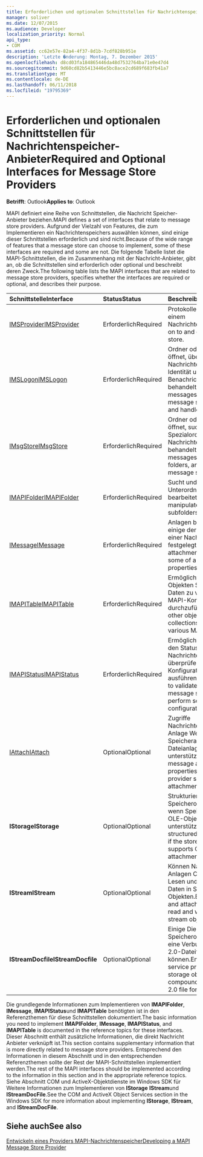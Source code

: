 ```yaml
---
title: Erforderlichen und optionalen Schnittstellen für Nachrichtenspeicher-Anbieter
manager: soliver
ms.date: 12/07/2015
ms.audience: Developer
localization_priority: Normal
api_type:
- COM
ms.assetid: cc62e57e-82a4-4f37-8d1b-7cdf828b951e
description: 'Letzte �nderung: Montag, 7. Dezember 2015'
ms.openlocfilehash: d8cd03fa184865446da48d7532764ba71e0e47d4
ms.sourcegitcommit: 9d60cd82b5413446e5bc8ace2cd689f683fb41a7
ms.translationtype: MT
ms.contentlocale: de-DE
ms.lasthandoff: 06/11/2018
ms.locfileid: "19795369"
---
```

# <a name="required-and-optional-interfaces-for-message-store-providers"></a><span data-ttu-id="7dde9-103">Erforderlichen und optionalen Schnittstellen für Nachrichtenspeicher-Anbieter</span><span class="sxs-lookup"><span data-stu-id="7dde9-103">Required and Optional Interfaces for Message Store Providers</span></span>

 
  
<span data-ttu-id="7dde9-104">**Betrifft**: Outlook</span><span class="sxs-lookup"><span data-stu-id="7dde9-104">**Applies to**: Outlook</span></span> 
  
<span data-ttu-id="7dde9-105">MAPI definiert eine Reihe von Schnittstellen, die Nachricht Speicher-Anbieter beziehen.</span><span class="sxs-lookup"><span data-stu-id="7dde9-105">MAPI defines a set of interfaces that relate to message store providers.</span></span> <span data-ttu-id="7dde9-106">Aufgrund der Vielzahl von Features, die zum Implementieren ein Nachrichtenspeichers auswählen können, sind einige dieser Schnittstellen erforderlich und sind nicht.</span><span class="sxs-lookup"><span data-stu-id="7dde9-106">Because of the wide range of features that a message store can choose to implement, some of these interfaces are required and some are not.</span></span> <span data-ttu-id="7dde9-107">Die folgende Tabelle listet die MAPI-Schnittstellen, die im Zusammenhang mit der Nachricht-Anbieter, gibt an, ob die Schnittstellen sind erforderlich oder optional und beschreibt deren Zweck.</span><span class="sxs-lookup"><span data-stu-id="7dde9-107">The following table lists the MAPI interfaces that are related to message store providers, specifies whether the interfaces are required or optional, and describes their purpose.</span></span>
  
|<span data-ttu-id="7dde9-108">**Schnittstelle**</span><span class="sxs-lookup"><span data-stu-id="7dde9-108">**Interface**</span></span>|<span data-ttu-id="7dde9-109">**Status**</span><span class="sxs-lookup"><span data-stu-id="7dde9-109">**Status**</span></span>|<span data-ttu-id="7dde9-110">**Beschreibung**</span><span class="sxs-lookup"><span data-stu-id="7dde9-110">**Description**</span></span>|
|:-----|:-----|:-----|
|[<span data-ttu-id="7dde9-111">IMSProvider</span><span class="sxs-lookup"><span data-stu-id="7dde9-111">IMSProvider</span></span>](imsprovideriunknown.md) <br/> |<span data-ttu-id="7dde9-112">Erforderlich</span><span class="sxs-lookup"><span data-stu-id="7dde9-112">Required</span></span>  <br/> |<span data-ttu-id="7dde9-113">Protokolle an und von einem Nachrichtenspeicher.</span><span class="sxs-lookup"><span data-stu-id="7dde9-113">Logs on to and off of a message store.</span></span>  <br/> |
|[<span data-ttu-id="7dde9-114">IMSLogon</span><span class="sxs-lookup"><span data-stu-id="7dde9-114">IMSLogon</span></span>](imslogoniunknown.md) <br/> |<span data-ttu-id="7dde9-115">Erforderlich</span><span class="sxs-lookup"><span data-stu-id="7dde9-115">Required</span></span>  <br/> |<span data-ttu-id="7dde9-116">Ordner oder Nachrichten öffnet, überprüft die Nachrichtenspeicher Identität und Benachrichtigungen behandelt.</span><span class="sxs-lookup"><span data-stu-id="7dde9-116">Opens folders or messages, verifies the message store's identity, and handles notifications.</span></span>  <br/> |
|[<span data-ttu-id="7dde9-117">IMsgStore</span><span class="sxs-lookup"><span data-stu-id="7dde9-117">IMsgStore</span></span>](imsgstoreimapiprop.md) <br/> |<span data-ttu-id="7dde9-118">Erforderlich</span><span class="sxs-lookup"><span data-stu-id="7dde9-118">Required</span></span>  <br/> |<span data-ttu-id="7dde9-119">Ordner oder Nachrichten öffnet, sucht nach Spezialordner und Nachrichtenübermittlungen behandelt.</span><span class="sxs-lookup"><span data-stu-id="7dde9-119">Opens folders or messages, finds special folders, and handles message submissions.</span></span>  <br/> |
|[<span data-ttu-id="7dde9-120">IMAPIFolder</span><span class="sxs-lookup"><span data-stu-id="7dde9-120">IMAPIFolder</span></span>](imapifolderimapicontainer.md) <br/> |<span data-ttu-id="7dde9-121">Erforderlich</span><span class="sxs-lookup"><span data-stu-id="7dde9-121">Required</span></span>  <br/> |<span data-ttu-id="7dde9-122">Sucht und Nachrichten und Unterordner bearbeitet.</span><span class="sxs-lookup"><span data-stu-id="7dde9-122">Finds and manipulates messages and subfolders.</span></span>  <br/> |
|[<span data-ttu-id="7dde9-123">IMessage</span><span class="sxs-lookup"><span data-stu-id="7dde9-123">IMessage</span></span>](imessageimapiprop.md) <br/> |<span data-ttu-id="7dde9-124">Erforderlich</span><span class="sxs-lookup"><span data-stu-id="7dde9-124">Required</span></span>  <br/> |<span data-ttu-id="7dde9-125">Anlagen bearbeitet und einige der Eigenschaften einer Nachricht festgelegt.</span><span class="sxs-lookup"><span data-stu-id="7dde9-125">Manipulates attachments and sets some of a message's properties.</span></span>  <br/> |
|[<span data-ttu-id="7dde9-126">IMAPITable</span><span class="sxs-lookup"><span data-stu-id="7dde9-126">IMAPITable</span></span>](imapitableiunknown.md) <br/> |<span data-ttu-id="7dde9-127">Erforderlich</span><span class="sxs-lookup"><span data-stu-id="7dde9-127">Required</span></span>  <br/> |<span data-ttu-id="7dde9-128">Ermöglicht es anderen Objekten Sammlungen von Daten zu verschiedenen MAPI-Komponenten durchzuführen.</span><span class="sxs-lookup"><span data-stu-id="7dde9-128">Enables other objects to present collections of data to various MAPI components.</span></span>  <br/> |
|[<span data-ttu-id="7dde9-129">IMAPIStatus</span><span class="sxs-lookup"><span data-stu-id="7dde9-129">IMAPIStatus</span></span>](imapistatusimapiprop.md) <br/> |<span data-ttu-id="7dde9-130">Erforderlich</span><span class="sxs-lookup"><span data-stu-id="7dde9-130">Required</span></span>  <br/> |<span data-ttu-id="7dde9-131">Ermöglicht es Clients, um den Status eines Nachrichtenspeichers überprüfen und einige Konfigurationsaufgaben ausführen.</span><span class="sxs-lookup"><span data-stu-id="7dde9-131">Enables clients to validate the state of a message store and to perform some configuration tasks.</span></span>  <br/> |
|[<span data-ttu-id="7dde9-132">IAttach</span><span class="sxs-lookup"><span data-stu-id="7dde9-132">IAttach</span></span>](iattachimapiprop.md) <br/> |<span data-ttu-id="7dde9-133">Optional</span><span class="sxs-lookup"><span data-stu-id="7dde9-133">Optional</span></span>  <br/> |<span data-ttu-id="7dde9-134">Zugriffe Nachrichteneigenschaften Anlage Wenn Speicheranbieter Dateianlagen unterstützt.</span><span class="sxs-lookup"><span data-stu-id="7dde9-134">Accesses message attachment properties if the store provider supports file attachments.</span></span>  <br/> |
|<span data-ttu-id="7dde9-135">**IStorage**</span><span class="sxs-lookup"><span data-stu-id="7dde9-135">**IStorage**</span></span> <br/> |<span data-ttu-id="7dde9-136">Optional</span><span class="sxs-lookup"><span data-stu-id="7dde9-136">Optional</span></span>  <br/> |<span data-ttu-id="7dde9-137">Strukturierte Speicherobjekte verwaltet, wenn Speicheranbieter OLE-Objekt von Anlagen unterstützt.</span><span class="sxs-lookup"><span data-stu-id="7dde9-137">Manages structured storage objects if the store provider supports OLE object attachments.</span></span>  <br/> |
|<span data-ttu-id="7dde9-138">**IStream**</span><span class="sxs-lookup"><span data-stu-id="7dde9-138">**IStream**</span></span> <br/> |<span data-ttu-id="7dde9-139">Optional</span><span class="sxs-lookup"><span data-stu-id="7dde9-139">Optional</span></span>  <br/> |<span data-ttu-id="7dde9-140">Können Nachrichten und Anlagen Objekte zum Lesen und Schreiben von Daten in Stream-Objekten.</span><span class="sxs-lookup"><span data-stu-id="7dde9-140">Enables message and attachment objects to read and write data to stream objects.</span></span>  <br/> |
|<span data-ttu-id="7dde9-141">**IStreamDocfile**</span><span class="sxs-lookup"><span data-stu-id="7dde9-141">**IStreamDocfile**</span></span> <br/> |<span data-ttu-id="7dde9-142">Optional</span><span class="sxs-lookup"><span data-stu-id="7dde9-142">Optional</span></span>  <br/> |<span data-ttu-id="7dde9-143">Einige Dienstanbieter ein Speicherobjekt, wie etwa eine Verbunddatei im OLE 2.0-Dateiformat öffnen können.</span><span class="sxs-lookup"><span data-stu-id="7dde9-143">Enables some service providers to open a storage object, such as a compound file in the OLE 2.0 file format.</span></span>  <br/> |
   
<span data-ttu-id="7dde9-144">Die grundlegende Informationen zum Implementieren von **IMAPIFolder**, **IMessage**, **IMAPIStatus**und **IMAPITable** benötigten ist in den Referenzthemen für diese Schnittstellen dokumentiert.</span><span class="sxs-lookup"><span data-stu-id="7dde9-144">The basic information you need to implement **IMAPIFolder**, **IMessage**, **IMAPIStatus**, and **IMAPITable** is documented in the reference topics for these interfaces.</span></span> <span data-ttu-id="7dde9-145">Dieser Abschnitt enthält zusätzliche Informationen, die direkt Nachricht Anbieter verknüpft ist.</span><span class="sxs-lookup"><span data-stu-id="7dde9-145">This section contains supplementary information that is more directly related to message store providers.</span></span> <span data-ttu-id="7dde9-146">Entsprechend den Informationen in diesem Abschnitt und in den entsprechenden Referenzthemen sollte der Rest der MAPI-Schnittstellen implementiert werden.</span><span class="sxs-lookup"><span data-stu-id="7dde9-146">The rest of the MAPI interfaces should be implemented according to the information in this section and in the appropriate reference topics.</span></span> <span data-ttu-id="7dde9-147">Siehe Abschnitt COM und ActiveX-Objektdienste im Windows SDK für Weitere Informationen zum Implementieren von **IStorage** **IStream**und **IStreamDocFile**.</span><span class="sxs-lookup"><span data-stu-id="7dde9-147">See the COM and ActiveX Object Services section in the Windows SDK for more information about implementing **IStorage**, **IStream**, and **IStreamDocFile**.</span></span>
  
## <a name="see-also"></a><span data-ttu-id="7dde9-148">Siehe auch</span><span class="sxs-lookup"><span data-stu-id="7dde9-148">See also</span></span>



[<span data-ttu-id="7dde9-149">Entwickeln eines Providers MAPI-Nachrichtenspeicher</span><span class="sxs-lookup"><span data-stu-id="7dde9-149">Developing a MAPI Message Store Provider</span></span>](developing-a-mapi-message-store-provider.md)


